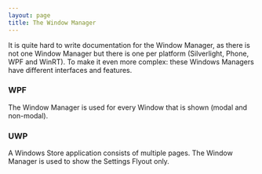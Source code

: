 ```yaml
---
layout: page
title: The Window Manager
---
```


It is quite hard to write documentation for the Window Manager, as there is not one Window Manager but there is one per platform (Silverlight, Phone, WPF and WinRT). To make it even more complex: these Windows Managers have different interfaces and features. 

### WPF

The Window Manager is used for every Window that is shown (modal and non-modal).


### UWP

A Windows Store application consists of multiple pages. The Window Manager is used to show the Settings Flyout only.

